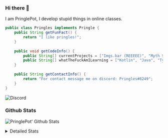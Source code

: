 ### Hi there 👋

I am PringlePot, I develop stupid things in online classes. 

```java
public class Pringles implements Pringle {
    public String getFunFact() {
        return "I like pringles!";
    }
    
    public void getCodeInfo() {
        public String[] currentProjects = ["Imgs.bar (REEEEE)", "Myth Sniper (Dead)"];
        public String[] whatTheFuckAmILearning = ["Kotlin", "Java", "Typescript", "NextJS"];
    }
    
    public String getContactInfo() {
        return "For contact message me on discord: Pringles#8249";
    }
}
```
![Discord](https://discord.c99.nl/widget/theme-1/226911291636318208.png)


### Github Stats
![PringlePot' Github Stats](https://github-readme-stats.vercel.app/api?username=PringlePot&show_icons=true&theme=dark)

<details>
  <summary>Detailed Stats</summary>
    
<!--START_SECTION:waka-->
![Lines of code](https://img.shields.io/badge/From%20Hello%20World%20I%27ve%20Written-84866%20lines%20of%20code-blue)

**🐱 My Github Data** 

> 🏆 304 Contributions in the Year 2021
 > 
> 📦 85.9 kB Used in Github's Storage 
 > 
> 💼 Opted to Hire
 > 
> 📜 6 Public Repositories 
 > 
> 🔑 9 Private Repositories  
 > 
**I'm an Early 🐤** 

```text
🌞 Morning    61 commits     ██████░░░░░░░░░░░░░░░░░░░   23.92% 
🌆 Daytime    95 commits     █████████░░░░░░░░░░░░░░░░   37.25% 
🌃 Evening    99 commits     █████████░░░░░░░░░░░░░░░░   38.82% 
🌙 Night      0 commits      ░░░░░░░░░░░░░░░░░░░░░░░░░   0.0%

```
📅 **I'm Most Productive on Sunday** 

```text
Monday       54 commits     █████░░░░░░░░░░░░░░░░░░░░   21.18% 
Tuesday      8 commits      ░░░░░░░░░░░░░░░░░░░░░░░░░   3.14% 
Wednesday    29 commits     ██░░░░░░░░░░░░░░░░░░░░░░░   11.37% 
Thursday     44 commits     ████░░░░░░░░░░░░░░░░░░░░░   17.25% 
Friday       25 commits     ██░░░░░░░░░░░░░░░░░░░░░░░   9.8% 
Saturday     39 commits     ███░░░░░░░░░░░░░░░░░░░░░░   15.29% 
Sunday       56 commits     █████░░░░░░░░░░░░░░░░░░░░   21.96%

```


📊 **This Week I Spent My Time On** 

```text
💬 Programming Languages: 
TypeScript               2 hrs 13 mins       ██████████░░░░░░░░░░░░░░░   39.67% 
JavaScript               1 hr 25 mins        ██████░░░░░░░░░░░░░░░░░░░   25.21% 
Java                     27 mins             ██░░░░░░░░░░░░░░░░░░░░░░░   8.26% 
Go                       20 mins             █░░░░░░░░░░░░░░░░░░░░░░░░   5.96% 
EJS                      17 mins             █░░░░░░░░░░░░░░░░░░░░░░░░   5.22%

🔥 Editors: 
IntelliJ                 5 hrs 37 mins       █████████████████████████   100.0%

```

**I Mostly Code in Java** 

```text
Java                     5 repos             ███████████████░░░░░░░░░░   62.5% 
Python                   1 repo              ███░░░░░░░░░░░░░░░░░░░░░░   12.5% 
Kotlin                   1 repo              ███░░░░░░░░░░░░░░░░░░░░░░   12.5% 
CSS                      1 repo              ███░░░░░░░░░░░░░░░░░░░░░░   12.5%

```



 Last Updated on 09/06/2021
<!--END_SECTION:waka-->
</details>
